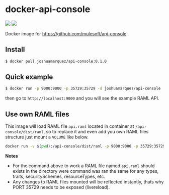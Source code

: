 # docker-api-console
[![](https://images.microbadger.com/badges/version/joshuamarquez/api-console:0.1.0.svg)](https://microbadger.com/images/joshuamarquez/api-console:0.1.0 "Get your own version badge on microbadger.com") [![](https://images.microbadger.com/badges/image/joshuamarquez/api-console:0.1.0.svg)](https://microbadger.com/images/joshuamarquez/api-console:0.1.0 "Get your own image badge on microbadger.com")

Docker image for https://github.com/mulesoft/api-console

## Install

```bash
$ docker pull joshuamarquez/api-console:0.1.0
```

## Quick example

```bash
$ docker run -p 9000:9000 -p 35729:35729 -d joshuamarquez/api-console
```
then go to `http://localhost:9000` and you will see the example RAML API.

## Use own RAML files

This image will load RAML file `api.raml` located in container at `/api-console/dist/raml`, so to 
replace it and even add you own RAML files structure just mount a `VOLUME` like below.

```bash
docker run -v $(pwd):/api-console/dist/raml -p 9000:9000 -p 35729:35729 -d joshuamarquez/api-console
```

**Notes**

*  For the command above to work a RAML file named `api.raml` should exists in the directory were command was ran the same for any types, traits, securitySchemes, resourceTypes, etc.
*  Any changes to RAML files mounted will be reflected instantly, thats why PORT 35729 needs to be exposed (livereload).
